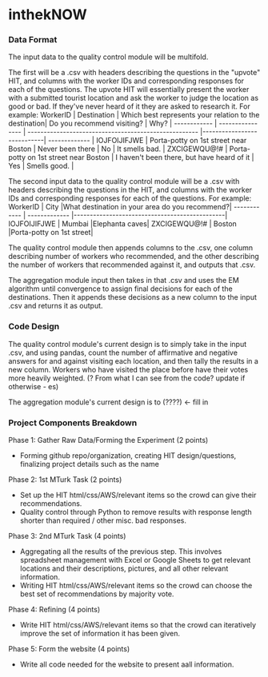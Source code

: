 # inthekNOW

### Data Format

The input data to the quality control module will be multifold.

The first will be a .csv with headers describing the questions in the "upvote" HIT, and columns with the worker IDs and corresponding responses for each of the questions. The upvote HIT will essentially present the worker with a submitted tourist location and ask the worker to judge the location as good or bad. If they've never heard of it they are asked to research it.
For example:
WorkerID     | Destination | Which best represents your relation to the destination| Do you recommend visiting? | Why?          |
------------ | ---------------- | ----------------------------------------------------- |----------------------------| ------------- |
IOJFOIJIFJWE | Porta-potty on 1st street near Boston   | Never been there                                      | No                         | It smells bad.        |
ZXCIGEWQU@!# | Porta-potty on 1st street near Boston | I haven't been there, but have heard of it            | Yes                        | Smells good.          |

The second input data to the quality control module will be a .csv with headers describing the questions in the HIT, and columns with the worker IDs and corresponding responses for each of the questions. For example:
WorkerID     | City          |What destination in your area do you recommend?|
------------ | ------------- |-----------------------------------------------|
IOJFOIJIFJWE | Mumbai        |Elephanta caves|
ZXCIGEWQU@!# | Boston        |Porta-potty on 1st street|

The quality control module then appends columns to the .csv, one column describing number of workers who recommended, and the other describing the number of workers that recommended against it, and outputs that .csv.

The aggregation module input then takes in that .csv and uses the EM algorithm until convergence to assign final decisions for each of the destinations. Then it appends these decisions as a new column to the input .csv and returns it as output.

### Code Design

The quality control module's current design is to simply take in the input .csv, and using pandas, count the number of affirmative and negative answers for and against visiting each location, and then tally the results in a new column. Workers who have visited the place before have their votes more heavily weighted. (? From what I can see from the code? update if otherwise - es)

The aggregation module's current design is to  (????) <- fill in 

### Project Components Breakdown

Phase 1: Gather Raw Data/Forming the Experiment (2 points)
- Forming github repo/organization, creating HIT design/questions, finalizing project details such as the name

Phase 2: 1st MTurk Task (2 points)
- Set up the HIT html/css/AWS/relevant items so the crowd can give their recommendations.
- Quality control through Python to remove results with response length shorter than required / other misc. bad responses.

Phase 3: 2nd MTurk Task (4 points)
- Aggregating all the results of the previous step. This involves spreadsheet management with Excel or Google Sheets to get relevant locations and their descriptions, pictures, and all other relevant information. 
- Writing HIT html/css/AWS/relevant items so the crowd can choose the best set of recommendations by majority vote.

Phase 4: Refining (4 points)
- Write HIT html/css/AWS/relevant items so that the crowd can iteratively improve the set of information it has been given.

Phase 5: Form the website (4 points)
- Write all code needed for the website to present aall information. 
